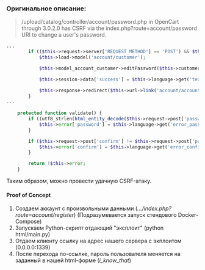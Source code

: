 ### Оригинальное описание:

> /upload/catalog/controller/account/password.php in OpenCart through 3.0.2.0 has CSRF via the index.php?route=account/password URI to change a user's password. 

```php
...
  		if (($this->request->server['REQUEST_METHOD'] == 'POST') && $this->validate()) {
			$this->load->model('account/customer');

			$this->model_account_customer->editPassword($this->customer->getEmail(), $this->request->post['password']);

			$this->session->data['success'] = $this->language->get('text_success');

			$this->response->redirect($this->url->link('account/account', '', true));
		}
...
  
  	protected function validate() {
		if ((utf8_strlen(html_entity_decode($this->request->post['password'], ENT_QUOTES, 'UTF-8')) < 4) || (utf8_strlen(html_entity_decode($this->request->post['password'], ENT_QUOTES, 'UTF-8')) > 40)) {
			$this->error['password'] = $this->language->get('error_password');
		}

		if ($this->request->post['confirm'] != $this->request->post['password']) {
			$this->error['confirm'] = $this->language->get('error_confirm');
		}

		return !$this->error;
	}
```

Таким образом, можно провести удачную CSRF-атаку.



#### Proof of Concept

1. Создаем аккаунт с произвольными данными (*.../index.php?route=account/register*)
   (Подразумевается запуск стендового Docker-Compose)
2. Запускаем Python-скрипт отдающий "эксплоит" (python html/main.py)
3. Отдаем клиенту ссылку на адрес нашего сервера с экплоитом (0.0.0.0:1339)
4. После перехода по-ссылке, пароль пользователя меняется на заданный в нашей html-форме (*i_know_that*)

